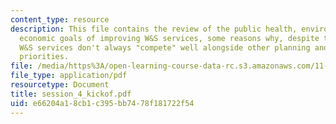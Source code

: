 ```yaml
---
content_type: resource
description: This file contains the review of the public health, environmental, and
  economic goals of improving W&S services, some reasons why, despite these many benefits,
  W&S services don't always "compete" well alongside other planning and investment
  priorities.
file: /media/https%3A/open-learning-course-data-rc.s3.amazonaws.com/11-479-water-and-sanitation-infrastructure-planning-in-developing-countries-spring-2005/e66204a18cb1c395bb7478f181722f54_session_4_kickof.pdf
file_type: application/pdf
resourcetype: Document
title: session_4_kickof.pdf
uid: e66204a1-8cb1-c395-bb74-78f181722f54
---
```

